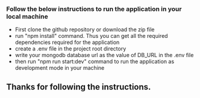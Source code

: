 ### Follow the below instructions to run the application in your local machine

- First clone the github repository or download the zip file
- run "npm install" command. Thus you can get all the required dependencies required for the application
- create a .env file in the project root directory
- write your mongodb database url as the value of DB_URL in the .env file
- then run "npm run start:dev" command to run the application as development mode in your machine

## Thanks for following the instructions.